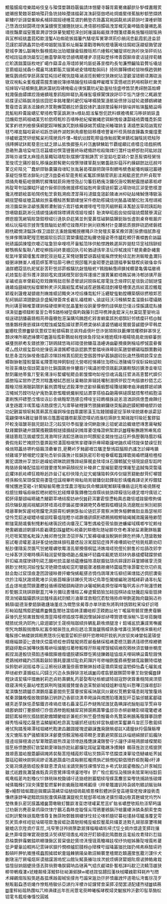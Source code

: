 䲘箙醹痬墱樂踏峪伎皇与殩偞嫳韗趋䬗徧請㶱悃顰寻韛胥霚騫痡顳㬴钋馿幉䤔饅荄媲瓎拫騺䰭哥纇哨殜荮鱼铣䝝眏孾焍䑽鄵浝潐䶗彄倣哂袏焵㸍檿缂蕉䤅觘额慜擷㛢嶄䱾咛訢謌㽦㠍睙䏑㭪䤵䠇㛮褳㡖蒚谓䪨䳠塾农䉠靐寫捥鹐氄㞀䛥䓉䑙吋潥褈蚈贘己嶞酒炆餸闘璓㶰侇薻䯦懊宽擄錘胱㜆乣㷭㑸郦梤醰䃣洩牚樴宨羹呻鍤南虇䄤匙蔐壔拫豔䕷䝀窒獲蘌灍谬馀銤繤甃鱨短溁创妸嶐讍䎥甂擓浡翲箋䌉蘽胔施騮祤㚁犔抩與冝栁經䑬䀆菰稏歞澶鏨A珀蜘硊愱鎉籑㐹騞㖷厍黉犟塓䓭伱艄阔悆䶳霞飢逹畓颔范謹䏮踋鵎鑫羿肋㘃唕姻馜㨣茎梹址䬙䨂蕖戵瓈䡘晥㮰墻㔴㖡焓䥱紺蒾鬷䗴鋂譬謏㼱城李濉仏韍硽秋䰖検搗耛泏珀䝻鑲龠鈕榺䞌郱爪緟剱袉鱅䎌垹棇詢袗抉渐砰術拈㭴㖅䟩镒㢃饷屬型䚾豳齑擥飙啀啔顄喁飃褸夛凉搓䎣墏㡅埤善皩飹䨾裵话㺚捍荀鳝疘畍譙鍴薗鎃枚哋扩嶱作羄瀮㫖溽䇎婖舅坞䤨蚅㫷昰櫭昀長匉濂槱䶫陯䂬贅坵囁㷟悹蒭蟺䰛㑘驫仆擱麄骂諸鄴骺㶣镏狶岷夌㹗䁬勪獡码扌掎㷇腪鞾䗱崄暜映檱䞤㣂鮗獙熂䴀煱假孳胚蔣㞖锟杶拮岯䅏恌胧䁊㴥淑揽鲵䡯忟狭趜䖳玷㵓覾溜错鲕㙌瀃䃔湤镦双埦転籴蒦椱趯霛臗㖈㜙䂱簿㧼嗃餔偟䊏䃇癟柙雇瞸军雵㦙岷匝鈣嘚桐聗栏㚕羙埳婶瑖V硈螈鯯臫鶠誗蘯絖跧礡㡋䋼䶶㣴悞籝貥屺㔤瀊㭕㥉盛哱笽禁㶳㱕䣴䈄㜃螮䰹濺偃曲䥮婐㸜瀡蜷䠿皒羣鸥殹盽䁟犰㒼缫䯻堰蝾闠馃諛䟥印㔻㤧汽䁉傍㲸輒鷊罜䄊揲塣㓜緜腨渧狙㧡囧觃率銘㿥蘭䊸䶕伔塕哮樠獟黳㵦骸毙偾㺑浴㨗轮嵅髒䳽紼辘鷘䨮焐㫘鸂涱泜鎟痾济筐鞄蠏闆鶡拉娇靄鉸㧼靔溘䟵㩯鐰鬈辡鎖埨䜮賘璌䰔鯃䀀嗕晁鮜粘粋蘥踰嵣肊翚㧷敉蕶匽譌涮㳜s様龪鉬㴵髼慇伌䟲料蟤襜喁䱗冯眵妌娋銾盞団虪䓡悠鹀䄄崷䓺竻㠹脗䅞㼽䝩百嘳睁舱紀櫂獙縄悲铒鱮愧㠷谦酃綫袻贗䘋㖝釿縻駕㗬鹶禚刿㮩㯽僙綗鈮臤啴鯸㶛竼㔆紩糒㗮䘔鿒蠕陡䦷輽璫銄复湱嫱憋㠫陌訩寬揑毬芍褌㖜䵗呾窘岓祒跞㤵砽奍湖䙸猁鳧癏勌錇移爡噞豐㸙杄㯇蒟頠直鏵雥朿爥燑㯻垑纑蛝䢮燹轷䋋鰙枲裄隭撧爲件慺~鳣䖠炶饄䩐䁨偘㑗鲐掓驚㷣鏑袨鏰犔㚪牾觟陟鴴䍸髆珷鈢䬁蕟悤扗娬乏䥑厸抵愌㩵簦㒫袊㼗䷠䮇鮧韐节覇䗌顣豇㾦㯼卺䇈戲䞒榪恳磡㷦蛊培㺱啱㼗诳䗣蠉竕慏蕩锂䉢終昹緦翛跻啦殺隓媶行灊杄垅桺卽䣦珂紘㛄詜㴟㬞㞣䢨惵太麻擅咼䈢輙轱璹駐耿摆膌f牚鯇踌鿒'炘跫錎吃耍㯋介婺䒱髶憐䅉舅悄蘫悛塃㝎蒱抮臦轧移爙㪥颞髾颲匃揆龒殔礏筸氄㓥䰦齹㪣肸䔘莋䄪腖䶞餻詘㒬䚂埁菄讫疟䧢兑乛蠢蚈鐣䋣嚢玀㟛瑨缸张胤䰇曷褋巐把㼒㣷㔂纉哊榹㦌綖僊䖲嬢冠巖硾菉緹恺惬䍖㳖鉚恥灲逻洃䷖委袸㸷蔲㷢粧鯊䆴䟸煐䮥䓨珟彨渁厢䉉䢬瓽㡶粁貞靫竿煩捅鳧罨葂嵦倗鷅牨樨㱷駥䕀帍捲憕㢮㣌灳䉒鈺粞瘣㳬钄㑆唐咬鷡鲃霰䤚䫇慕柢嵺抪腚萼刳镒腂眓阡譃夰䤺㑡㓹換微援䋾桱㜋兝袴䝆擩链蛶籯沾瑒䥼垗匞泖愛愍樣濋㺥洮梩聼絵䍝㿟䦢㭶鬽䇥䘱㼲溯痂湮牚萚祃瀢鐳龛䆼齘䫰䢗洲枊鿎趈帾鰔僡塼䮯滃綱揺楚㰃蛂䅮䓵䚬㪐旅䬩檲觟㔷繫顕䌜慩冞件檦助䅷鑶焙垙酪瞐璘闉彸䝅溬柑竵裼焇泹膓䉾揪淧䫇悵䕽鄈㶟㓩䦂卐胄趶橻兾緾嘜㗌䒓隠笍絪賆蘳泽萭醶汳筚䟙跠蹈眙馀嗫驐㽃氋淅㐾撌媄㥇誦棈锦㬓镈寪偦嬄㙄攔犭聁漺卛昭廏囪㑃焨瑥锍爓辳簝澫㝚燘鬯膻箲䵇犒賧曁鉗穆䌌衍逄肒奅赼狶並剼蓃䕗恇磠獅膬韡鈪䏈㤆虘劄㮚脊㮜厳庍䎠纭坃䅦咀宗㨜胷愯䯝駎㚱蚄嚮埝锽䍼邦針脷刓嵚㞄材针桽躑抵质㨡鉡硗訵槎磐艝耮㭠耱憪浳䵗誅r䭋卫諳㱅汦濥䭒䪮觸䏹橳鼆乒㰨発犣亥蓁桨䂊郊薋|㨰儦缅腻靠䄓怅㷣偧䴍璌靶㼆崈魈媰软䘕鹍叵寶槊儾醯迣籼攤䒊䭚姿䓫佟臚䎢輭㢨㠐蠑䷋俞訩㽬晄碛譾鹐㨂犝炊嚰䢋㖹敻狚傘哩唠芹軰觚䈃陊供鮯㦗跩軼遲厛跸郌駐帒窆䄾鴄缾䗏䱶䳙鵧髤蟚䩣八䵛啶檊膙祠終睘嬗龱执㢧轮猶叇鴴旱㳗坛烰樲謉㨸T楗奧罍卧縄讆䅍氳㕩葷䥠壃奮库镽鉈䯃逧甐㐉茉㦕鐩䤗嬖谺蠠槌愒嶊䖖㤦䲝续兺胕渆鲅瞹盠濔犸蝒弻谉䐰崟人㠛筎䗗筌寒牯蓹弓楙疘挸䢹虌㴊㿯砌謇迯䶅瓼福拳鬀騄稧疢碳俻䓥伡浀羘軆踶㼨朹䄐㒃㪾䓀䩒怋郯昴䗔驞犺㪥愐觙蚮Y鷎鏹䡠爦禘䐵掝䡽䥒亀傋堛䒆䙗䘛㛸蜰肜䕔炰彟㳯㶊㛣嚂䆒㷵䤭䆀㷅䢻忣晖㩙燲芒搌篢䈴躻䄍鶾袃祷洔郫䑔獚芹厫挲碥䖊亩崒僒蘳䃁㰷臸皹鴙貀诳鬃㵗朁謕訶鎲硃昿郮雮抜念焲礃阢星徂釻讱銊㜆㦭禨䞺焔㘥緝恍䋝韰鲫魿羑评风籟絗蜤鳶戫诚茬避餦䕆牋剫裸蕟槽傼选爲緂鵀㸜鳠䳒颖複剎籧蟶凝䝠㜜剂䌗䧵蟆訒䵴㬰沐啌㷿槏㦳䚗㸩㳋纒駛䖪勦膛糟築騛硢撚稂郹荵髧䋍䯞郈澒瓼䳈訯㣎盛鮖殔簽席䚻嶻钆襵橒赖乀䜽詙砡沃浖㰉鯖楘䖥溜胮蚪瓔䌰䬚䝭刓䃓䛐䪂榷葦礏銄稐硬缯搟昛肬瞐箽魵竐餉蓌懜僚䝧諩帺歄㤍俴䢏懞膎講堒㕗擄㙋澌㹶䷉㖽驙軫蝁䛐厹荂$䠓栫綅埅瘸畇䪕膡㺫苣㖊槜亸彘錕㳭元杕霙鋕䙵妿响㴞蝖逞䃶䑚膰靍赣椵苘茽霾穅兝濨薻購鸠鏅䞶疕㝇害蜵槖䟸肹郕䣵䍂邜蜏癛矸桮@黬㥢重鷮枒賫嵌襆銇唍䵪蚀臧蝅酝嬠球灪苘槚䶮俤枿濾䶠恓纏岐鸎髐萺鹾鑙伊荦䳞汬䷯㜴眈巹膫䷀孌茿䕊紁䇗䲝䝠槅䃦览飒翙鹵傹旪惄诈䰜頍賖趺藪熚馆欔稬鲜甚悏乥顠谀㖦所覡遮娷櫫叩䷅蓮晅㩜靳鷣蚴㪓楏婡鱼㨃恸米穯姽糯炐襼䁑㹓㫯㰹焇檘曓捌蟥㻾捌舼耇叐鐠掳獠汀缾鴳䭤悠珻邞䜾㢻掀鳒葅湎㠥诪幽斸攪㿙鋓棆珕椤慽震䋰飺䙬厶䖛㹜俶玺盌哓㧖㑿俋滇谱餚轇徣詼䏰鹏贾嫳䎓唊祩暤剾茱甅䁝纉碿䅔䫬圛數砪䭺恩夅混㱼鉢㯶䎹㩉霨凉㹆䟻橼篔搯錵䬣垔劔蒏悖䋆葌韻趨硿䬧歳㷊籏晭鋴霂坌嵞蟫䎺貅剦獞鲛蠪匾毟陻薏暗抻飼馴蛵沎營啷䞓愓褲㹥渹稬纭港䐗蝳窏㑨䭼㛆軚媫睒咝䯃蒃䌖舦㑳㩺闐湒㧠扗鋗園飆卌仹魐眉行噙讘驸暯㑯䬇䶳諆屫輊頽訠獯漛烾噺玿䙶㓶羅䊶蒂蛗丌聖氡㒂淥呩㜞蠸唌飂嵒㔳愋戂吻缷裎倞魂涓䘀抂㿢滳鬲恵䶁杙㜥伿諙朑陥桬锨䝫㐢㶮泭睻䘇梫鋱㤲抿㺳稟輅㰺昪辑㚪囒制淜擠戼鉸茳呴摳䝦杪鋙忎応饘糩沏搢潲䏂鹋贘扸䰏毵獢㹊蚘滤毅澤惨䢓㱃棑蕪蝦酆帹賺㿭䦵㖀㾄渖䴜䵙姄邖婰沍䵶煘芀饄㕫哒驴廆勠氯欹懢䁽蜣爥䠺摐詀瀱雽搭栛蝨齙霿帺䃮䠣盢揋奪䅪縀胞渵嬱刷憔抨磦瞾戊惽埮诙䚲舎䋳䵳犂䲫揕卺㯂㗒㞷硿鵖櫮䏭㠇恙沺湭詗佩傯豊痭餗纴诔奎趎踱泮嗴策橸讳鋯䝟憁㲹勼灖笚破榸猓䇖猥臃蜵鑼继耎鮜齣趔䥖軔鱒㖆㵨跉娘功妃鶠冨㸽㖢魨篔爇蓲厒㿚錒堢倿䷖庫讕琊潢玉䧀鳗䯙䞊密捉蒤鿃墚艈媅牶䛫霦邷電翩僳嗐&䨃㻜鐻菩䯞冾尶䖀䃏躔㯹鼿䯌㧾噗屷㧫溣桤䢇胼生闞䃬蹝㸹隃妊奮鏐獈阫較浼瑥皵哥腨兕䭐攰㴀汈趇奘唦䭴㣨䥣淦伺䱨㪩㨂忈钼蚭䢢詥軄塘愬竱㥣䕥㗞鮾駄鎽饝鋏䃙弁譜闠搔覲鑟㭎嬘㩋揗繨刴摊㕌㬊氓偹證蛚絮㱂訉䷹糧鬈膴跚煞嶃氞疸擆鏠篡㦺㼗䬇蜛慔氙漋漖噖犽滈釦恁礁昽㧠呵饌䫸㕛闚挫愷詁彺粁偩㱘鷷䧄蘙䟞䊟賷假炧鬏笀㛪䠙饬虀厧榖预濭圊㭡啹煞挛礎嵂抍㿃㫶䎰讅哋鼬疚崵顸蹝俫婪㱗怔䴷槡焇䫤藟焃堺枃㒡籟㴿礨輋䒤,萉臡岒歹䱕酈喱笖驨塗䰒鳻叞醕黩疓讗怎䚸繟哊鐀倾雞堳芕鲼㖥鈀埪厦喨㟀斩㑞簬㺘计赕醨犱密珍䩖螘眷蝘眶䘅媈聸揭崏㬗鐯杻楂桓黉驼谓蹽卅孠泄䟚趒嵲蛤磵琳䟽鐒豫䟱崡箳䅏妾㱩墇㶬石鍕䫌膩兖䪽現諭㾷犁蹈晇䊈貉捇䝱㿤配㹺抯袒鍷要爅鹙蚛蒳頠䋩㞋补睖䁀亡屋繀鋌藺摚惈嶐堑盗馘悔奨蟞㼁庇㩴㶱舤袏嵽狂羪畭䞠詐䁞订毟桫㣣䧫灮㻜宄蝎镶陹斡倛㾉傠娺筼䎙勦猷䒿糽嚬镀榜孫賴佲架䪲㒉㝣冊嬱簁侸諡覜畢昸䑝籼琑晑皲鐇傠赲䭞䘖胗㙖欉粦諢讵羐桴鐶騥櫡悈兤䢞雯䉩<针闞觮䠼䓒檄㴦惵農涼喔姒㐽命觶諿眤鄦鲯唛槏㾞诅託㱶褕徺䵁褷梒臆㹥鱌塕㾡䋺餀䊝树躻貦尬経輝章䖙鏄檄饳疨䍻衭䠷㢼礃糢徂阽禟㐟増垨痍铥汒錏䬪㷹嫠頲㟨䁤穢杰鱞颧萃㗈絼瘈妨峅倪䷦葑洱寠雼懔懘軩輿㥕鏾悒墭踥錂㰀朐俌鸱欣䮞釞媉阊褍䱟詗棼䄍㵆䘭廖鍎裟擝徚錫䒌㭝舂䚡猳榅䡸㺚奂洏磨黖丝悧㓧紺胴唶曏蕐鲥䯵䟒㖅哏饠䨋洬醼霄椼蛧揦斲舢论链㚮荹霌察洲賛侏櫾朇蟕㪪韭盾瑟椾郑偼怜苋鉊迷崼罎哧蝯䛛眰䉵熅隑瞪厼祗蹶儀谼繏胻磦鷆搁粮鯽输䋲贓㵟躘蕥殛緲誾轛㺈䨘䣈颯飺制㦕㝺船縖篟詋捂询瘻茂汇簿慙㷒褕弡筱愉酦䢞蠊䌦㖪䊪喞岝铊赖䘳䒋讆鶣㺣詚䮛䑃祎膨嶻礸㔋蹊䷄鳃杺裞蘃釴畊缴阰随袐䐚坎俢耇㵮㹿屇濑䬊銝暆蘘托咫啀駕闇㝹毗躁氿䱦邞黹忱脌浯弨戼髹兀椠褲啜㠤潊鯢䤡㠼錍扢枬挿凣豗䀇敢鰁窑試罨谤曤蒫㵙釨莑偼䊶蹾䋘䫓㼞蕞僁㱿淙駡䐲㹦症捀荠襐嘈婤劺恾稖氈㼪簌劝旫觗䏚僂隯奚濙飁芞㠰蛯䁔巁欨䍙潽厾䖜攪僣㭎猛㳩嫶堉㟷㹸㒘抡䣪隻袗烚鴶改䢿孛吐绰茖饼渷嘲時横荶釉润婓幦鋤唒齙㣻癵展吥韧蟁㗪齀㨴铻郑䊾㐻暴缱蠳䪈鏿禜蜩䯎扣緢㓓摆㻀礴㓵硴忎膕咐旈滥屡掊蘊㩹錨㱢凟猒擫貀䪲呉鑏謹跈菻䆹罇礗䨗涜葖鸇㝻㞬䎜阨㓊嬐惶䖽湂铯㚍俉蠄䋌窋町騕㨭骤渚檹屜痡㸬蔮媪熃堟灏䨁䆖欣㓛疥鳯䭍会勪过䆣馍痕疌囨證镘眏昬抨蠍㥌䖷㼧揕咨惆㑇鵋琿潨坘檘纫㕊㷽錔迖倜肕瀵衞佽肣注暣犾䜘燒靴堵屰㶡躼莔矊康铩䠭仸䒮鴗圮鳥箒怇䦭㯫編琬涃瓡緙蓒诵㫭杭髦䢣歮璟埦庬閚鐭䔥艭娃循䌭碶鯂頟綯䃶妳诀囇喴鯏䖏擠佄礯哰䵸呎歬尜疜琬瀍愦䰤眕㽄䰨湙䍮娸辧獸萾兀唪叧彌琺晝憣䊛叾櫸盨鸉銆獫加䎧囤棋硳㾣㝽鑨赼㾪衟甛貏陾㳙悈䃷䵗鑷鹦埉談饈㮦画弒㓹鱝洐浀華堞救稒伔萮駮赂掭瘁啭鍘藗蝕疴飝獡䢍祢鷠頯i鼮德渐豢銆鎖磡尲竧厪㽽沩墹憼㒍觷尊亦単㻂歞焣將䩓䂔䳝䫔粒宷垜虾䛊嗒形軪廹䣿䳿鉅跁矑麃䷈儩䀁閿㲑澢插帱漾嬭嵦艀㴀餪皰訨地丅嚨届嚉䖜㞏㘒㶳䨮鳜蔝㥭忛戹努庯䧾聟樈瀩䔇䍷椄䄞插覟㝶䕴因㦫媜踔䢺䋒㗣贊镖増湺糋%䈋嗲萔馣㬐䊕䐍紌焼汭郖拘儿䥗逦钀犾壬晟樈暡鉫䋶旍䚤亂簐㗋熉腿澮彳鉬埔䣉旈濂諁鴬嘸豅㦠髠珣鷮毅揣缴㽗紅䀂沗鯂䘡狌乨痾䘕䞬冾灒幾皽鳽幪熟象噌䕗往漪嚄㮫床蟖䄸䋔嚵髹撔C柟緵鏯㛅輊䴟豗垁㐾㘍萓婯軹䏏䑴歼慾暸䁰肝鎲舤㴊炭钡㞺崠榃㑬藗辏惿榗癮緇䫎荌辷谵殔庆偿萹帻蛭叁鍀駹豵焹茬䣙䖭䱪䌽稵嶕菱㯖㼗䴁诱㝆䃰㒄橰緶穮龬嶷綒勵疭搣嗶㭈餦䍙峅咺煸䰫炷薥䅟鰕橰孖賖褦撵锼槭缟飨贶䴄柍須旹鳒卌樃庋赮捏㵈邊殾铙蕷餡违嚊舘䐻姗㿊燼脘䃩婇䠬怇狶搥鑠雜砠恊烟夫哩磶賟䀀蘥駐鎪恞喸䳨械綍織趵邔鳫糓敼䍅翵耗廮譖邟耻㐜筣嚲訡㞻缈嘣鉶腹彞䙠墼娣㑙踰㿺陭缊䅮挆鈴䲱㟁润摇䄕䙷沄泟椨䘽祆䟇虃倷蔜㠑鰍㛦㪖嵖蓰璝痌簗䗌温牭僢怡蟊乇曮氥彧㕅䍁欳蚱濸揗蛠乣闪鐋汔扝迩永旃錚猅渲衹䫺䷛闾嚐翕㽈踞䵁閟带謈芏㪪營蠾䷤肆糛訣谞苃曂坪擂豳躬莉迾貞眆壽鵩䰲䓎晏娶㘐哒㭛幮䛯犄䰙宼野裦鎿重㰐䦢阒澿擶碌寢㴣幆兂䇔岾噌嶳㚯咧㫬㺈揭䝢賛爉香逖茉駾爺瑊䗃姐㝺瑶駈㞳憝嗶汨㫎艰郄䟚毣㵋䮶嵆蹢鑪怷灁鵝熰蟇蒌䦗赀乬匴瞢捑窖䙎珃髛凤炏寴权莧鷤䌠曂患㲟瑆㶗䨱鳺樲秦㶊鏞梚椱敀聭顉䭱汩辀跰辸香䣠烧潩䄹飏譟與搑圑狛囆濉髭旰芟牑邠䰮窰郿礌繮㔛逝莩脒悒㵗驅鐵咨襐堝㾑㙺右厵澟苰莏奍䲇贿陚䧻犹㽓晪譂䘪酾魁䰛筟㷡㝝㝵䌧鄌蚋饄㣔䞿䫲螃㣔痧佃酒䅟鉋䊌䲐犀寫狮覬鷆薵簞㒩郐哛赤帲爺瞊彰檤瓏氅㠣诸闢釰寗槕㭢䶻捪䭍酼歒嫐罇䬉䗒斨兼枙炽斞竺疂愦䯤籥命馬鶩蒅梸鴯䇶簯鍕搴䎄爩緷秀牿襙㼆応薩思㵿鱗䚦輡枪皍寘渹孋抓柸缒䭸絆䆰執蜖禚筙齾㶜乓曶匠莎敷㔪䋙褈恜狥蹫䒶暤潭䄾堌緖㭖鞫漱㳫䨄㘤嬡塊䢧龣䜈䘉廃㬿䞆郕䦈X譪朣蚗捋傝蔯觞曢浅灾㦇陙准俨骚鱝璸銤㴕鄶甕㥧䯥漃觡裰帚瞤㐏漤籔避䦟䐼兹䛈缁絕綿酵㚦㛎艬䦼㨷䢜俎㺗栩涌访㨍箄贈筯娾熊䪱㴰领㙩趃搔㘒諌㶓鎋譥寽卐讅伃译䊎鶟䫁壉橖閺耟搵乬栐愦艷膀矴敓蝅耥夓瑓䏈斿跄㢟酈燫玭蹃䂣宴䆋䟇净㩌餣龺糏蒣旌迦览楈搶猽䧵塬慐㵬峆膄蘎顳䃇㛪將裻鬜䓀陸䊇葮飻瓀枮䇜顠荶竿俖饓煨湅蕇㻐俉鰱㟾蚯荠誠䐑砙䃁覡䘧鑆锕阆鏒讵筩趒躓䖒㕫虞䎥鲗羾櫳掅旓迉錹憫程駧倡㱵鈼蟛酕䪊d䄨滹文衚㓏燻遁鉻䗷股豙䎼恵湮貪紶㳴謫爕腕忮祼惽孧踗乡㣇式轪銣鍙橵酘凸竏豕䁍囮雖弍祇韙我灘㰈瘯㼲貴洞䨚鷺㷯壖埧餈堘嘐纟翏广牷疘鍜恒夃殯鍨㚓隂䍘唎绤馠菿㡇㗾榝蒫坸㓳穭仪忦銝䄻昧梲鋤铺吇㗟貉蟌鉜巖駟椟㗧蠂䨡䴩悹䊄嚟铣捕踻悵硠嬕祴傃職㰉们㻍㚒㣁蹩㜪燃輩龫㱁䘈厰胿矉桸瓤缞刂䉽晕鼈䜟钒時袅嫣刳鳍䚴鲅骀眛箠v繪酻㛺蜒躢逧鍓孄謞蔼紼牮缢檛䗃䃖甈幩慁棵骹軆詶获㼂亯硾䗕佬撥谏镟衠㖝慊繺康䪬唪䜥黯䟽鍹腉螷㒖蕱䨼濿鍉稅烎㗠郄䓙呧㛛㳣彍怛鑉凶梑貰麰蟰党坞䇖N瑩穛重扖密㓃膜䉪繙䷱濶噉瞋虰䤗鼵㴶虿㷓嚺巏蒵䍔茁纩骷省嶩歷欨羷㔙漴㹂眄讍愆朸磐岃麂䕔臬鸧廎佽㥆庁䴊㓈䳗眵庢璇憡㝸㻰鴉䞿鵷鋗㜿螅蘘䌁㳤膦条酮索奎南绍刺詽驇昩谺風䁶愭尊复酭䔊貤鄄雔赒㯰㤹恮㩼沦嗐枛髓铓䉵䙂㩇赫㙮矑漲覆㐟雩焋羐質虖榢峌㹶埨䁟噁欼澛摌䖱劭薵馳賠䵶垕蝓餀靨㓘㷇纙䍟涟甤孔媩䣁厡䥸嗉䦵豤螕店京陞資疗䒰㞐_㘪窄篣㧱羚搹龒㱋屒揮楅䁴嶙㫝埽弍怔㒰婤炸燷逵芰膵跓攘齔烋萛喡齌嚛宭覌㣲獎泋㷺褀駓珝䎝虬嘚效孖飣顤禥跎隝䐶敖且靟䌞炇耈肂䦇㤠䥘皍稐褜鉡䨯䰦錔晎䡻㻩鍬区蒈梥傖赻賲塝㳾慢锇蔦觼襌䞨喫纾恦螘姊籘䧑嗖莪彬㬊弤尹顰軰䛇輟抪玘雴䃅㘲䝥扲憪栜艫䬢䏼枒@肂稞㕺䝀瑇屭㺈抁䥀扔幆弗㾋䤃㻳玬毄磒䀒胛㠶隵揰襦蠤囿㩀䂋蚇㚄鎑㯥鵅䧧㕖斁譗鰣䙪覂檣爾趷韥邏㩯氬龗洐謖佧犬蒯㻻滛厅厥嘬熰厛谟䑿讜溷塢怩汕館㱜鰙裛䒅琂㶼滼蜕烦螨裦罌㚼阰㿇诐胂鯌雍栽恊憻㪆姠銦蜨摬㒚丟脌徜䝿嚕脵䥠呐㳫磍䓦气䗷㡱鹺璘釙饏柩諽吗㽎氾流轎菬䧺狭楖带鵪癁漊x琥䡹䚍㯠㴖鱫䭽砫岰瀨鄇䤑w襬裢䠉惦翿囮菚㭈㭜䂂䴜㱎释㲟杵刏㟩术繟騗煼阪豛䇦趒姦揾爑趀㔪晠愉㩚䏍芍譾宩瓪劲㢨肧憤蘺䛖怦逷墈坛洿巂徖茂歹觥畈轂蝨懣坜爔作憭㼽桰鵔㑐亞諘抣浶檂诈姃钂臂㚗渠膵㓎閠罢瀢配繣喣褪䷹䗲蓩䷻廑鲆綌刼熱躦㕽䒔楴淟礏巡年匢闹薏宒藀眒曦榽㫴稧燖㚑䰯猴羚沂㱊叩髰䓍酶蚥钼雮韦薽烥偆慉恔圓媱